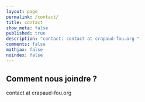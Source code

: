 ```yaml
---
layout: page
permalink: /contact/
title: contact
show_meta: false
published: true
description: "contact: contact at crapaud-fou.org "
comments: false
mathjax: false
noindex: false
---
```


## Comment nous joindre ?


<i class="fa fa-paper-plane"></i> contact at crapaud-fou.org
